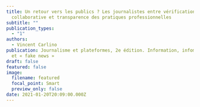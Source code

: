 ```yaml
---
title: Un retour vers les publics ? Les journalistes entre vérification
  collaborative et transparence des pratiques professionnelles
subtitle: ""
publication_types:
  - "1"
authors:
  - Vincent Carlino
publication: Journalisme et plateformes, 2e édition. Information, infomédiation
  et « fake news »
draft: false
featured: false
image:
  filename: featured
  focal_point: Smart
  preview_only: false
date: 2021-01-20T20:09:00.000Z
---
```

